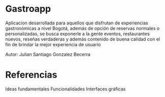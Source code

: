 # Gastroapp 
Aplicacion desarrollada para aquellos que disfrutan de experiencias gastronómicas a nivel Bogotá,
además de opción de reservas normales o personalizadas, se busca exponerle a la gente eventos, 
restaurantes nuevos, reseñas verdaderas y además contenido de buena calidad con el fin de brindar
la mejor experiencia de usuario

Autor: Julian Santiago Gonzalez Becerra

# Referencias
Ideas fundamentales
Funcionalidades
Interfaces gráficas

